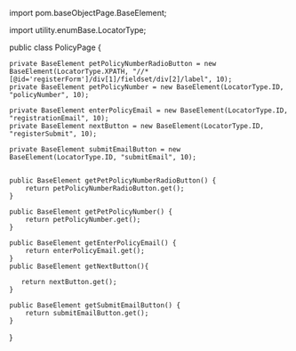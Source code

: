 

import pom.baseObjectPage.BaseElement;

import utility.enumBase.LocatorType;



public class PolicyPage {

    private BaseElement petPolicyNumberRadioButton = new BaseElement(LocatorType.XPATH, "//*[@id='registerForm']/div[1]/fieldset/div[2]/label", 10);
    private BaseElement petPolicyNumber = new BaseElement(LocatorType.ID, "policyNumber", 10);

    private BaseElement enterPolicyEmail = new BaseElement(LocatorType.ID, "registrationEmail", 10);
    private BaseElement nextButton = new BaseElement(LocatorType.ID, "registerSubmit", 10);

    private BaseElement submitEmailButton = new BaseElement(LocatorType.ID, "submitEmail", 10);


    public BaseElement getPetPolicyNumberRadioButton() {
        return petPolicyNumberRadioButton.get();
    }

    public BaseElement getPetPolicyNumber() {
        return petPolicyNumber.get();
    }

    public BaseElement getEnterPolicyEmail() {
        return enterPolicyEmail.get();
    }
    public BaseElement getNextButton(){

       return nextButton.get();
    }

    public BaseElement getSubmitEmailButton() {
        return submitEmailButton.get();
    }
}
